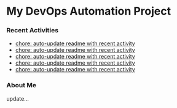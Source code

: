 # My DevOps Automation Project

### Recent Activities
<!-- activity:START -->
- [chore: auto-update readme with recent activity](https://github.com/kaigiii/mybowling-app/commit/adb765985453853fd237662f44dce5c011ecea42)
- [chore: auto-update readme with recent activity](https://github.com/kaigiii/mybowling-app/commit/887536db5a69771d02a89bf0ce75f0d6438d316b)
- [chore: auto-update readme with recent activity](https://github.com/kaigiii/mybowling-app/commit/c03671bd28b59da29c60bf9c6a25a851d57ad95f)
- [chore: auto-update readme with recent activity](https://github.com/kaigiii/mybowling-app/commit/d028745f856260eec0342ffe6f83f7ee1afb6d9c)
- [chore: auto-update readme with recent activity](https://github.com/kaigiii/mybowling-app/commit/c934207dcbdce9b47074abac1986bca308c9702c)
<!-- activity:END -->

### About Me
<!-- MYLINKS:START -->
<!-- MYLINKS:END -->

update...

